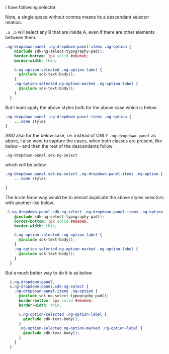 I have following selector

Note, a single space without comma means its a descendant selector relation.

`.a .b` will select any B that are inside A, even if there are other elements between them.

```css
.ng-dropdown-panel .ng-dropdown-panel-items .ng-option {
    @include sdk-ng-select-typography-pad();
    border-bottom: 1px solid #ebebeb;
    border-width: thin;

    &.ng-option-selected .ng-option-label {
      @include sdk-text-body();
    }
    .ng-option-selected.ng-option-marked .ng-option-label {
      @include sdk-text-body();
    }
  }
```

But I want apply the above styles both for the above case which is below

```css
.ng-dropdown-panel .ng-dropdown-panel-items .ng-option {
    ...some styles
}
```

AND also for the below case, i.e. instead of ONLY `.ng-dropdown-panel` as above, I also want to capture the cases, when both classes are present, like below - and then the rest of the descendants follow

 `.ng-dropdown-panel.sdk-ng-select`

which will be below
```css
.ng-dropdown-panel.sdk-ng-select .ng-dropdown-panel-items .ng-option {
    ...some styles

}
```

The brute force way would be to almost duplicate the above styles selectors with another like below.


```css
 &.ng-dropdown-panel.sdk-ng-select .ng-dropdown-panel-items .ng-option {
    @include sdk-ng-select-typography-pad();
    border-bottom: 1px solid #ebebeb;
    border-width: thin;

    &.ng-option-selected .ng-option-label {
      @include sdk-text-body();
    }
    .ng-option-selected.ng-option-marked .ng-option-label {
      @include sdk-text-body();
    }
  }
```

But a much better way to do it is as below

```css
  &.ng-dropdown-panel,
  &.ng-dropdown-panel.sdk-ng-select {
    .ng-dropdown-panel-items .ng-option {
      @include sdk-ng-select-typography-pad();
      border-bottom: 1px solid #ebebeb;
      border-width: thin;

      &.ng-option-selected .ng-option-label {
        @include sdk-text-body();
      }
      .ng-option-selected.ng-option-marked .ng-option-label {
        @include sdk-text-body();
      }
    }
  }
```